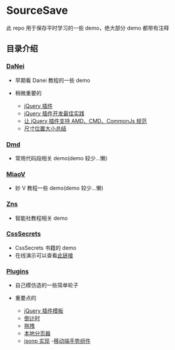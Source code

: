 # SourceSave

此 repo 用于保存平时学习的一些 demo，绝大部分 demo 都带有注释

## 目录介绍

### [DaNei](https://github.com/BryanAdamss/SourceSave/tree/master/DaNei)

- 早期看 Danei 教程的一些 demo
- 稍微重要的

  - [jQuery 插件](https://github.com/BryanAdamss/SourceSave/blob/master/DaNei/105_jQuery%E6%8F%92%E4%BB%B6.html)
  - [jQuery 插件开发最佳实践](https://github.com/BryanAdamss/SourceSave/blob/master/DaNei/106_jQuery%E6%8F%92%E4%BB%B6%E5%BC%80%E5%8F%91%E6%9C%80%E4%BD%B3%E5%AE%9E%E8%B7%B5.html)
  - [让 jQuery 插件支持 AMD、CMD、CommonJs 规范](https://github.com/BryanAdamss/SourceSave/blob/master/DaNei/107_%E8%AE%A9jQuery%E6%8F%92%E4%BB%B6%E6%94%AF%E6%8C%81AMD%E3%80%81CMD%E3%80%81CommonJs%E8%A7%84%E8%8C%83.html)
  - [尺寸位置大小总结](https://github.com/BryanAdamss/SourceSave/blob/master/DaNei/89_%E5%B0%BA%E5%AF%B8%E4%BD%8D%E7%BD%AE%E5%A4%A7%E5%B0%8F%E6%80%BB%E7%BB%93.html)

### [Dmd](https://github.com/BryanAdamss/SourceSave/tree/master/Dmd)

- 常用代码段相关 demo(demo 较少...懒)

### [MiaoV](https://github.com/BryanAdamss/SourceSave/tree/master/MiaoV)

- 妙 V 教程一些 demo(demo 较少...懒)

### [Zns](https://github.com/BryanAdamss/SourceSave/tree/master/Zns)

- 智能社教程相关 demo

### [CssSecrets](https://github.com/BryanAdamss/SourceSave/tree/master/CssSecrets)

- CssSecrets 书籍的 demo
- 在线演示可以查看[此链接](https://bryanadamss.github.io/2017/12/13/CSS-Secrets/)

### [Plugins](https://github.com/BryanAdamss/SourceSave/tree/master/Plugins)

- 自己模仿造的一些简单轮子
- 重要点的

  - [jQuery 插件模板](https://github.com/BryanAdamss/SourceSave/blob/master/Plugins/js/vendor/00_template.js)
  - [倒计时](https://github.com/BryanAdamss/SourceSave/blob/master/Plugins/js/vendor/09_timeCountDown.js)
  - [拖拽](https://github.com/BryanAdamss/SourceSave/blob/master/Plugins/js/vendor/10_drag.js)
  - [本地分页器](https://github.com/BryanAdamss/SourceSave/blob/master/Plugins/js/vendor/11_pagination.js)
  - [jsonp 实现](https://github.com/BryanAdamss/SourceSave/blob/master/Plugins/js/vendor/12_jsonp.js) -[移动端手势组件](https://github.com/BryanAdamss/SourceSave/blob/master/Plugins/js/vendor/13_gestures.js)
